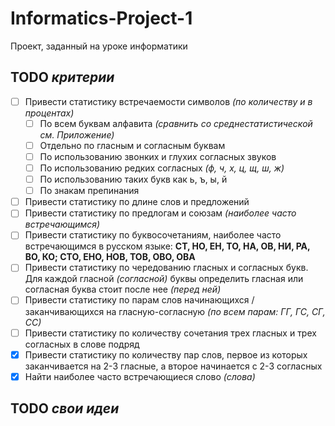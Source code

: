 # Informatics-Project-1
Проект, заданный на уроке информатики

## TODO *критерии*
- [ ] Привести статистику встречаемости символов *(по количеству и в процентах)*
   - [ ] По всем буквам алфавита *(сравнить со среднестатистической см. Приложение)*
   - [ ] Отдельно по гласным и согласным буквам
   - [ ] По использованию звонких и глухих согласных звуков
   - [ ] По использованию редких согласных *(ф, ч, х, ц, щ, ш, ж)* 
   - [ ] По использованию таких букв как ь, ъ, ы, й
   - [ ] По знакам препинания
- [ ] Привести статистику по длине слов и предложений
- [ ] Привести статистику по предлогам и союзам *(наиболее часто встречающимся)* 
- [ ] Привести статистику по буквосочетаниям, наиболее часто встречающимся в русском языке: **СТ, НО, ЕН, ТО, НА, ОВ, НИ, РА, ВО, КО; СТО, ЕНО, НОВ, ТОВ, ОВО, ОВА**
- [ ] Привести статистику по чередованию гласных и согласных букв. Для каждой гласной *(согласной)* буквы определить гласная или согласная буква стоит после нее *(перед ней)*
- [ ] Привести статистику по парам слов начинающихся / заканчивающихся на гласную-согласную *(по всем парам: ГГ, ГС, СГ, СС)* 
- [ ] Привести статистику по количеству сочетания трех гласных и трех согласных в слове подряд
- [x] Привести статистику по количеству пар слов, первое из которых заканчивается на 2-3 гласные, а второе начинается с 2-3 согласных
- [x] Найти наиболее часто встречающиеся слово *(слова)*

## TODO *свои идеи*
